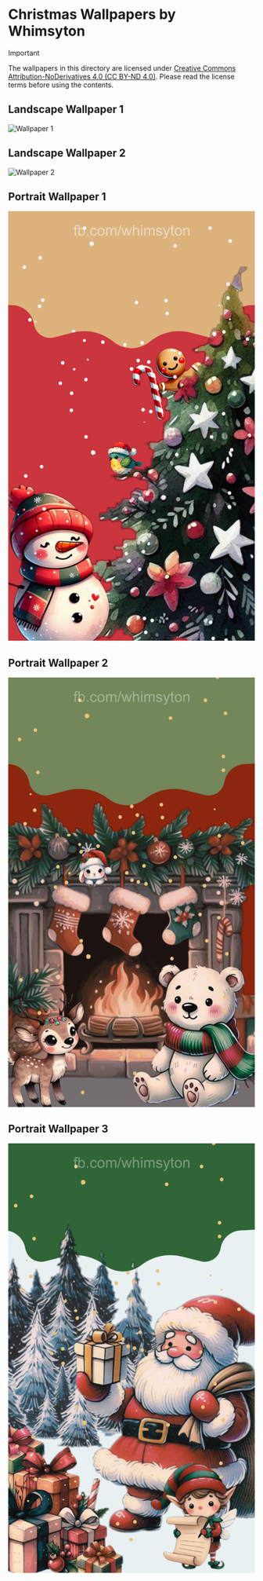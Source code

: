 # Christmas Wallpapers by Whimsyton

> [!IMPORTANT]
> The wallpapers in this directory are licensed under
> [Creative Commons Attribution-NoDerivatives 4.0 (CC BY-ND 4.0)](https://creativecommons.org/licenses/by-nd/4.0/).
> Please read the license terms before using the contents.

## Landscape Wallpaper 1
![Wallpaper 1](christmas-wallpaper-landscape-1.png)
## Landscape Wallpaper 2
![Wallpaper 2](christmas-wallpaper-landscape-2.png)
## Portrait Wallpaper 1
![Wallpaper 3](christmas-wallpaper-portrait-1.png)
## Portrait Wallpaper 2
![Poster 1](christmas-wallpaper-portrait-2.png)
## Portrait Wallpaper 3
![Poster 2](christmas-wallpaper-portrait-3.png)
